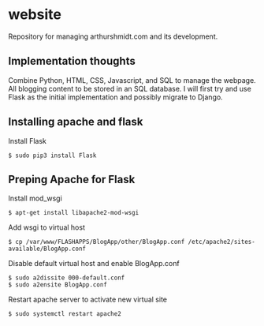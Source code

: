 # website
Repository for managing arthurshmidt.com and its development.

## Implementation thoughts
Combine Python, HTML, CSS, Javascript, and SQL to manage the webpage.  All blogging content to be stored in an SQL database.  I will first try and use Flask as the initial implementation and possibly migrate to Django.

## Installing apache and flask

Install Flask

	$ sudo pip3 install Flask

## Preping Apache for Flask

Install mod_wsgi

	$ apt-get install libapache2-mod-wsgi

Add wsgi to virtual host

	$ cp /var/www/FLASHAPPS/BlogApp/other/BlogApp.conf /etc/apache2/sites-available/BlogApp.conf

Disable default virtual host and enable BlogApp.conf

	$ sudo a2dissite 000-default.conf
	$ sudo a2ensite BlogApp.conf

Restart apache server to activate new virtual site

	$ sudo systemctl restart apache2
